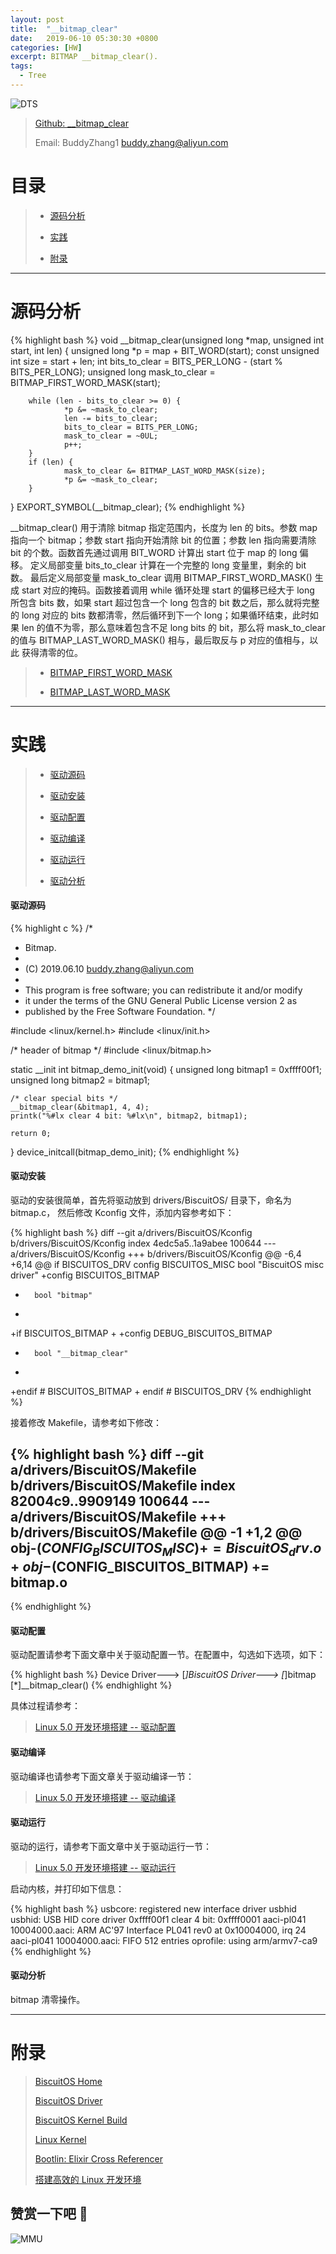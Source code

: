 ```yaml
---
layout: post
title:  "__bitmap_clear"
date:   2019-06-10 05:30:30 +0800
categories: [HW]
excerpt: BITMAP __bitmap_clear().
tags:
  - Tree
---
```


![DTS](/assets/PDB/BiscuitOS/kernel/IND00000B.jpg)

> [Github: __bitmap_clear](https://github.com/BiscuitOS/HardStack/tree/master/Algorithem/bitmap/API/__bitmap_clear)
>
> Email: BuddyZhang1 <buddy.zhang@aliyun.com>

# 目录

> - [源码分析](#源码分析)
>
> - [实践](#实践)
>
> - [附录](#附录)

-----------------------------------

# <span id="源码分析">源码分析</span>

{% highlight bash %}
void __bitmap_clear(unsigned long *map, unsigned int start, int len)
{
        unsigned long *p = map + BIT_WORD(start);
        const unsigned int size = start + len;
        int bits_to_clear = BITS_PER_LONG - (start % BITS_PER_LONG);
        unsigned long mask_to_clear = BITMAP_FIRST_WORD_MASK(start);

        while (len - bits_to_clear >= 0) {
                *p &= ~mask_to_clear;
                len -= bits_to_clear;
                bits_to_clear = BITS_PER_LONG;
                mask_to_clear = ~0UL;
                p++;
        }
        if (len) {
                mask_to_clear &= BITMAP_LAST_WORD_MASK(size);
                *p &= ~mask_to_clear;
        }
}
EXPORT_SYMBOL(__bitmap_clear);
{% endhighlight %}

__bitmap_clear() 用于清除 bitmap 指定范围内，长度为 len 的 bits。参数 map
指向一个 bitmap；参数 start 指向开始清除 bit 的位置；参数 len 指向需要清除
bit 的个数。函数首先通过调用 BIT_WORD 计算出 start 位于 map 的 long 偏移。
定义局部变量 bits_to_clear 计算在一个完整的 long 变量里，剩余的 bit 数。
最后定义局部变量 mask_to_clear 调用 BITMAP_FIRST_WORD_MASK() 生成 start
对应的掩码。函数接着调用 while 循环处理 start 的偏移已经大于 long 所包含
bits 数，如果 start 超过包含一个 long 包含的 bit 数之后，那么就将完整的
long 对应的 bits 数都清零，然后循环到下一个 long；如果循环结束，此时如果 len
的值不为零，那么意味着包含不足 long bits 的 bit，那么将 mask_to_clear
的值与 BITMAP_LAST_WORD_MASK() 相与，最后取反与 p 对应的值相与，以此
获得清零的位。

> - [BITMAP_FIRST_WORD_MASK](/blog/BITMAP_BITMAP_FIRST_WORD_MASK/)
>
> - [BITMAP_LAST_WORD_MASK](/blog/BITMAP_BITMAP_LAST_WORD_MASK/)

--------------------------------------------------

# <span id="实践">实践</span>

> - [驱动源码](#驱动源码)
>
> - [驱动安装](#驱动安装)
>
> - [驱动配置](#驱动配置)
>
> - [驱动编译](#驱动编译)
>
> - [驱动运行](#驱动运行)
>
> - [驱动分析](#驱动分析)

#### <span id="驱动源码">驱动源码</span>

{% highlight c %}
/*
 * Bitmap.
 *
 * (C) 2019.06.10 <buddy.zhang@aliyun.com>
 *
 * This program is free software; you can redistribute it and/or modify
 * it under the terms of the GNU General Public License version 2 as
 * published by the Free Software Foundation.
 */

#include <linux/kernel.h>
#include <linux/init.h>

/* header of bitmap */
#include <linux/bitmap.h>

static __init int bitmap_demo_init(void)
{
	unsigned long bitmap1 = 0xffff00f1;
	unsigned long bitmap2 = bitmap1;

	/* clear special bits */
	__bitmap_clear(&bitmap1, 4, 4);
	printk("%#lx clear 4 bit: %#lx\n", bitmap2, bitmap1);

	return 0;
}
device_initcall(bitmap_demo_init);
{% endhighlight %}

#### <span id="驱动安装">驱动安装</span>

驱动的安装很简单，首先将驱动放到 drivers/BiscuitOS/ 目录下，命名为 bitmap.c，
然后修改 Kconfig 文件，添加内容参考如下：

{% highlight bash %}
diff --git a/drivers/BiscuitOS/Kconfig b/drivers/BiscuitOS/Kconfig
index 4edc5a5..1a9abee 100644
--- a/drivers/BiscuitOS/Kconfig
+++ b/drivers/BiscuitOS/Kconfig
@@ -6,4 +6,14 @@ if BISCUITOS_DRV
config BISCUITOS_MISC
        bool "BiscuitOS misc driver"
+config BISCUITOS_BITMAP
+       bool "bitmap"
+
+if BISCUITOS_BITMAP
+
+config DEBUG_BISCUITOS_BITMAP
+       bool "__bitmap_clear"
+
+endif # BISCUITOS_BITMAP
+
endif # BISCUITOS_DRV
{% endhighlight %}

接着修改 Makefile，请参考如下修改：

{% highlight bash %}
diff --git a/drivers/BiscuitOS/Makefile b/drivers/BiscuitOS/Makefile
index 82004c9..9909149 100644
--- a/drivers/BiscuitOS/Makefile
+++ b/drivers/BiscuitOS/Makefile
@@ -1 +1,2 @@
obj-$(CONFIG_BISCUITOS_MISC)     += BiscuitOS_drv.o
+obj-$(CONFIG_BISCUITOS_BITMAP)     += bitmap.o
--
{% endhighlight %}

#### <span id="驱动配置">驱动配置</span>

驱动配置请参考下面文章中关于驱动配置一节。在配置中，勾选如下选项，如下：

{% highlight bash %}
Device Driver--->
    [*]BiscuitOS Driver--->
        [*]bitmap
            [*]__bitmap_clear()
{% endhighlight %}

具体过程请参考：

> [Linux 5.0 开发环境搭建 -- 驱动配置](/blog/Linux-5.0-arm32-Usermanual/#%E9%A9%B1%E5%8A%A8%E9%85%8D%E7%BD%AE)

#### <span id="驱动编译">驱动编译</span>

驱动编译也请参考下面文章关于驱动编译一节：

> [Linux 5.0 开发环境搭建 -- 驱动编译](/blog/Linux-5.0-arm32-Usermanual/#%E7%BC%96%E8%AF%91%E9%A9%B1%E5%8A%A8)

#### <span id="驱动运行">驱动运行</span>

驱动的运行，请参考下面文章中关于驱动运行一节：

> [Linux 5.0 开发环境搭建 -- 驱动运行](/blog/Linux-5.0-arm32-Usermanual/#%E9%A9%B1%E5%8A%A8%E8%BF%90%E8%A1%8C)

启动内核，并打印如下信息：

{% highlight bash %}
usbcore: registered new interface driver usbhid
usbhid: USB HID core driver
0xffff00f1 clear 4 bit: 0xffff0001
aaci-pl041 10004000.aaci: ARM AC'97 Interface PL041 rev0 at 0x10004000, irq 24
aaci-pl041 10004000.aaci: FIFO 512 entries
oprofile: using arm/armv7-ca9
{% endhighlight %}

#### <span id="驱动分析">驱动分析</span>

bitmap 清零操作。

-----------------------------------------------

# <span id="附录">附录</span>

> [BiscuitOS Home](https://biscuitos.github.io/)
>
> [BiscuitOS Driver](/blog/BiscuitOS_Catalogue/)
>
> [BiscuitOS Kernel Build](/blog/Kernel_Build/)
>
> [Linux Kernel](https://www.kernel.org/)
>
> [Bootlin: Elixir Cross Referencer](https://elixir.bootlin.com/linux/latest/source)
>
> [搭建高效的 Linux 开发环境](/blog/Linux-debug-tools/)

## 赞赏一下吧 🙂

![MMU](/assets/PDB/BiscuitOS/kernel/HAB000036.jpg)
